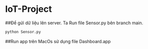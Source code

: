 # IoT-Project

##Để gửi dữ liệu lên server. Ta Run file Sensor.py bên branch main.
```bash
python Sensor.py
```
##Run app trên MacOs sử dụng file Dashboard.app
